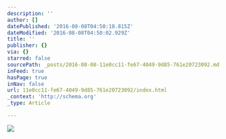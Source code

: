 ```yaml
---
description: ''
author: []
datePublished: '2016-08-08T04:50:18.815Z'
dateModified: '2016-08-08T04:50:02.929Z'
title: ''
publisher: {}
via: {}
starred: false
sourcePath: _posts/2016-08-08-11e0cc11-fe67-4049-9d85-761e20723092.md
inFeed: true
hasPage: true
inNav: false
url: 11e0cc11-fe67-4049-9d85-761e20723092/index.html
_context: 'http://schema.org'
_type: Article

---
```

![](https://the-grid-user-content.s3-us-west-2.amazonaws.com/ce0e74fb-e892-44a7-b456-b0b83e7a279c.jpg)